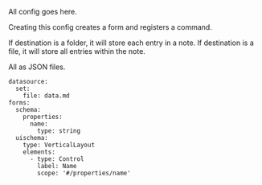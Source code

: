 All config goes here.

Creating this config creates a form and registers a command.

If destination is a folder, it will store each entry in a note.
If destination is a file, it will store all entries within the note.

All as JSON files.

<!-- read file, yaml or json -->
<!-- datasource must be invariant, meaning it needs to use it's information to read and write the file -->

```yaml-data-entry
datasource:
  set:
    file: data.md
forms:
  schema:
    properties:
      name:
        type: string
  uischema:
    type: VerticalLayout
    elements:
      - type: Control
        label: Name
        scope: '#/properties/name'
```
